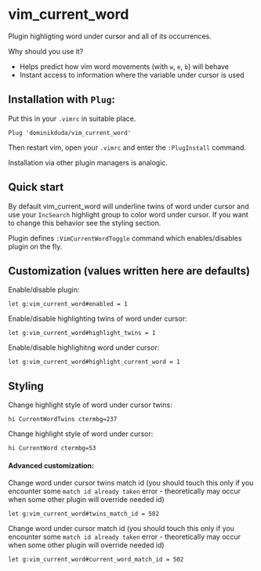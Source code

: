 # vim_current_word
Plugin highligting word under cursor and all of its occurrences.

Why should you use it?
  - Helps predict how vim word movements (with `w`, `e`, `b`) will behave
  - Instant access to information where the variable under cursor is used

## Installation with `Plug`:
Put this in your `.vimrc` in suitable place.
```
Plug 'dominikduda/vim_current_word'
```
Then restart vim, open your `.vimrc` and enter the `:PlugInstall` command.

Installation via other plugin managers is analogic.

## Quick start
By default vim_current_word will underline twins of word under cursor and use your `IncSearch` highlight group to color word under cursor. If you want to change this behavior see the styling section.

Plugin defines `:VimCurrentWordToggle` command which enables/disables plugin on the fly.

## Customization (values written here are defaults)

Enable/disable plugin:
```
let g:vim_current_word#enabled = 1
```

Enable/disable highlighting twins of word under cursor:
```
let g:vim_current_word#highlight_twins = 1
```

Enable/disable highlighitng word under cursor:
```
let g:vim_current_word#highlight_current_word = 1
```

## Styling

Change highlight style of word under cursor twins:
```
hi CurrentWordTwins ctermbg=237
```

Change highlight style of word under cursor:
```
hi CurrentWord ctermbg=53
```

#### Advanced customization:

Change word under cursor twins match id (you should touch this only if you encounter some `match id already taken` error - theoretically may occur when some other plugin will override needed id)
```
let g:vim_current_word#twins_match_id = 502
```

Change word under cursor match id (you should touch this only if you encounter some `match id already taken` error - theoretically may occur when some other plugin will override needed id)
```
let g:vim_current_word#current_word_match_id = 502
```
